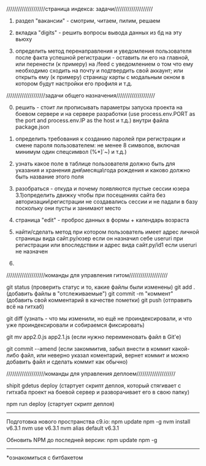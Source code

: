 

////////////////////страница индекса: задачи////////////////////

1) раздел "вакансии" - смотрим, читаем, пилим, решаем

2) вкладка "digits" - решить вопросы вывода данных из бд на эту вьюху

3) определить метод перенаправления и уведомления пользователя после факта
    успешной регистрации - оставить ли его на главной, или перенести (к примеру)
    на /feed с уведомлением о том что ему необходимо сходить на почту и подтвердить
    свой аккаунт;
    или открыть ему (к примеру) страницу карты с модальным окном в котором будут
    настройки его профиля и т.д.




////////////////////задачи общего назначения////////////////////

0)  решить - стоит ли прописывать параметры запуска проекта на боевом сервере
    и на сервере разработки (use process.env.PORT as the port and process.env.IP
    as the host и т.д.) внутри файла package.json


1)  определить требования к созданию паролей при регистрации и смене пароля
    пользователем: не менее 8 символов, включая минимум один спецсимвол (%*]`~)
    и т.д.)

2)  узнать какое поле в таблице пользователя должно быть для указания
    и хранения дня\месяца\года рождения и каково должно быть название этого поля

3)  разобраться - откуда и почему появляются пустые сессии юзера
3.1)определить движку чтобы при посещениях сайта без авторизации\регистрации не
    создавались сессии и не падали в базу поскольку они пусты и занимают место
    
4)  страница "edit" - проброс данных в формы + календарь возраста

5)  найти/сделать метод при котором пользователь имеет адрес личной страницы вида
    сайт.ру/юзер если он назначил себе useruri при регистрации или впоследствии
    и адрес вида сайт.ру/id1 если useruri не назначен

6)



////////////////////команды для управления гитом////////////////////

git status                 (проверить статус и то, какие файлы были изменены)
git add .                  (добавить файлы в "отслеживаемые")
git commit -m "коммент"    (добавить свой комментарий в качестве пометки)
git push                   (отправить всё на гитхаб)

git diff                   (узнать - что мы изменили, но ещё не проиндексировали,
                            и что уже проиндексировали и собираемся фиксировать)
                         
git mv app2.0.js app2.1.js (если нужно переименовать файл в Git'е)

git commit --amend         (если закоммитив, забыл внести в коммит какой-либо
                            файл, или неверно указал коментарий, вернет коммит
                            и можно добавить файл и сделать коммит как обычно)


////////////////////команды для управления деплоем////////////////////

shipit gdetus deploy (стартует скрипт деплоя, который стягивает с гитхаба проект
                      на боевой сервер и разворачивает его в свою папку)
                      
npm run deploy        (стартует скрипт деплоя)

_________

Подготовка нового пространства c9.io:
npm update npm -g
nvm install v6.3.1
nvm use v6.3.1
nvm alias default v6.3.1


Oбновить NPM до последней версии:
npm update npm -g

_________


*ознакомиться с битбакетом

